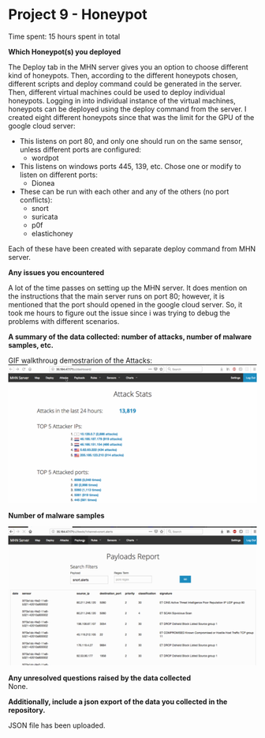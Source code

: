
# Project 9 - Honeypot

Time spent: 15 hours spent in total

  **Which Honeypot(s) you deployed**
  
The Deploy tab in the MHN server gives you an option to choose different kind of honeypots. Then, according to the different honeypots chosen, different scripts and deploy command could be generated in the server. Then, different virtual machines could be used to deploy individual honeypots. Logging in into individual instance of the virtual machines, honeypots can be deployed using the deploy command from the server. I created eight different honeypots since that was the limit for the GPU of the google cloud server:

   * This listens on port 80, and only one should run on the same sensor, unless different ports are configured:
      - wordpot
  * This listens on windows ports 445, 139, etc. Chose one or modify to listen on different ports:
      - Dionea
  * These can be run with each other and any of the others (no port conflicts):
      - snort
      - suricata
      - p0f
      - elastichoney
   
Each of these have been created with separate deploy command from MHN server.
  
  
  **Any issues you encountered**
  
 A lot of the time passes on setting up the MHN server. It does mention on the instructions that the main server runs on port 80; however, it is mentioned that the port should opened in the google cloud server. So, it took me hours to figure out the issue since i was trying to debug the problems with different scenarios.
  
  **A summary of the data collected: number of attacks, number of malware samples, etc.**

 GIF walkthroug demostrarion of the Attacks:
  <img src="https://github.com/Ankit-Shrestha/Week9-Honeypot/blob/master/attacks_mhn.gif" width="800">
  
  **Number of malware samples**
  
  <img src="https://github.com/Ankit-Shrestha/Week9-Honeypot/blob/master/malware_samples.gif" width="800">
  
  **Any unresolved questions raised by the data collected**
</br>
 None.
 
 
  **Additionally, include a json export of the data you collected in the repository.**
 
 JSON file has been uploaded. 
  

